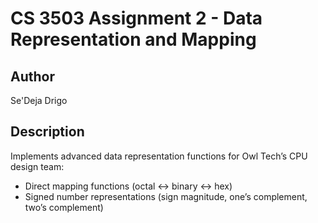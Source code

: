 # CS 3503 Assignment 2 - Data Representation and Mapping

## Author
Se'Deja Drigo

## Description
Implements advanced data representation functions for Owl Tech’s CPU design team:
- Direct mapping functions (octal ↔ binary ↔ hex)
- Signed number representations (sign magnitude, one’s complement, two’s complement)
